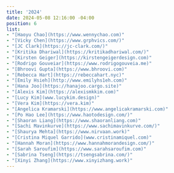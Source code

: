 ```yaml
---
title: '2024'
date: 2024-05-08 12:16:00 -04:00
position: 6
list:
- "[Haoyu Chao](https://www.wennychao.com)"
- "[Vicky Chen](https://www.grphvics.com/)"
- "[JC Clark](https://jc-clark.com/)"
- "[Kritika Dhariwal](https://kritikadhariwal.com/)"
- "[Kirsten Geiger](https://kirstengeigerdesign.com)"
- "[Rodrigo Gouveiar](https://www.rodrigogouveia.me)"
- "[Bhroovi Gupta](https://www.bhroovi.com)"
- "[Rebecca Hart](https://rebeccahart.nyc)"
- "[Emily Hsieh](http://www.emilyhs1eh.com)"
- "[Hana Joo](https://hanajoo.cargo.site)"
- "[Alexis Kim](https://alexismkkim.com)"
- "[Lucy Kim](www.lucykim.design)"
- "[Vera Kim](https://vera.kim)"
- "[Angelica Kramarski](https://www.angelicakramarski.com)"
- "[Po Hao Lee](https://www.haotodesign.com/)"
- "[Shaoran Liang](https://www.shaoranliang.com)"
- "[Sachi Mavinkurve](https://www.sachimavinkurve.com/)"
- "[Shaurya Mehta](https://www.nirvaan.work)"
- "[Cristina Miquel Garrido](www.cristinamiquel.com)"
- "[Hannah Moran](https://www.hannahmorandesign.com/)"
- "[Sarah Saroufim](https://www.sarahsaroufim.com)"
- "[Sabrina Tseng](https://tsengsabrina.com/)"
- "[Xinyi Zhang](https://www.xinyizhang.work)"
---
```


